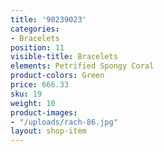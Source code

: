 ```yaml
---
title: '90239023'
categories:
- Bracelets
position: 11
visible-title: Bracelets
elements: Petrified Spongy Coral
product-colors: Green
price: 666.33
sku: 19
weight: 10
product-images:
- "/uploads/rach-86.jpg"
layout: shop-item
---
```


